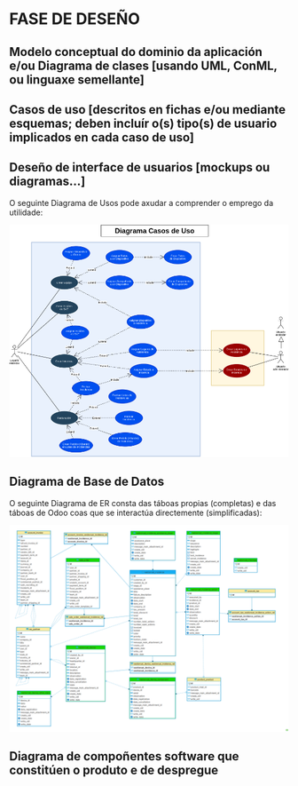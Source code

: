 # FASE DE DESEÑO

## Modelo conceptual do dominio da aplicación e/ou Diagrama de clases [usando UML, ConML, ou linguaxe semellante]

## Casos de uso [descritos en fichas e/ou mediante esquemas; deben incluír o(s) tipo(s) de usuario implicados en cada caso de uso]

## Deseño de interface de usuarios [mockups ou diagramas...]

O seguinte Diagrama de Usos pode axudar a comprender o emprego da utilidade:

![Diagrama_uso]

## Diagrama de Base de Datos

O seguinte Diagrama de ER consta das táboas propias (completas) e das táboas de Odoo coas que se interactúa directemente (simplificadas):

![ER_Diagram]

## Diagrama de compoñentes software que constitúen o produto e de despregue


[//]: # (Listado dos links empregados)

   <!-- Enlaces proxecto -->

   [Diagrama_uso]: </doc/img/4_desenho/Diagrama_usos.png>

   [ER_Diagram]: </doc/img/4_desenho/ER_Diagram.png>